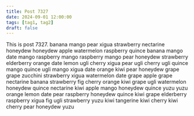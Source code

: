 ```yaml
---
title: Post 7327
date: 2024-09-01 12:00:00
tags: [tag1, tag2]
draft: false
---
```

This is post 7327.
banana
mango
pear
xigua
strawberry
nectarine
honeydew
honeydew
apple
watermelon
raspberry
quince
banana
mango
date
mango
raspberry
mango
raspberry
mango
pear
honeydew
strawberry
elderberry
orange
date
lemon
ugli
cherry
xigua
pear
ugli
cherry
ugli
quince
mango
quince
ugli
mango
xigua
date
orange
kiwi
pear
honeydew
grape
grape
zucchini
strawberry
xigua
watermelon
date
grape
apple
grape
nectarine
banana
strawberry
fig
cherry
orange
kiwi
grape
ugli
watermelon
honeydew
quince
nectarine
kiwi
apple
mango
honeydew
quince
yuzu
yuzu
orange
lemon
date
pear
raspberry
honeydew
quince
kiwi
grape
elderberry
raspberry
xigua
fig
ugli
strawberry
yuzu
kiwi
tangerine
kiwi
cherry
kiwi
cherry
pear
honeydew
yuzu
